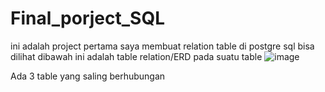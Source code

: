 # Final_porject_SQL
ini adalah project pertama saya membuat relation table di postgre sql
bisa dilihat dibawah ini adalah table relation/ERD pada suatu table 
![image](https://user-images.githubusercontent.com/129209479/232206927-ea7db0f4-0752-4979-b726-c902db6b2874.png)

Ada 3 table yang saling berhubungan
